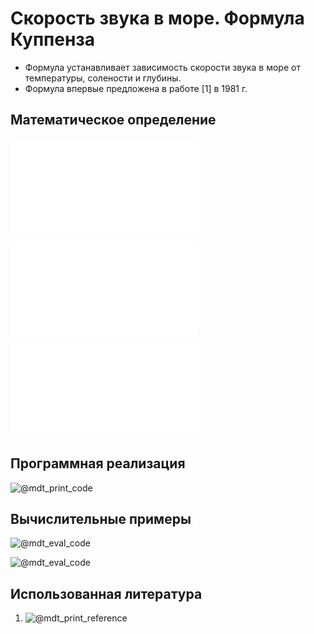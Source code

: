 # Скорость звука в море. Формула Куппенза

- Формула устанавливает зависимость скорости звука в море от температуры, 
солености и глубины.
- Формула впервые предложена в работе [1] в 1981 г.

## Математическое определение

![@mdt_print_equation_boxed](include/sound_speed_sea_coppens.tex)

![@mdt_print_markdown](include/sound_speed_sea_coppens_args.ru.md)

![@mdt_print_equation](include/sound_speed_sea_coppens_1.tex)

## Программная реализация

![@mdt_print_code]($/sonar_m/toolbox/sound_speed/sound_speed_sea_coppens.m)

## Вычислительные примеры

![@mdt_eval_code]($/sonar_m/example/sound_speed/sound_speed_sea_coppens_ex_1.m)

![@mdt_eval_code]($/sonar_m/example/sound_speed/sound_speed_sea_coppens_ex_2.m)

## Использованная литература

1. ![@mdt_print_reference]($/reference/coppens1981simple.enw)

